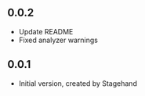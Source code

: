 ## 0.0.2

- Update README
- Fixed analyzer warnings

## 0.0.1

- Initial version, created by Stagehand
